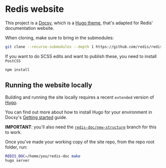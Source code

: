 # Redis website

This project is a [Docsy][], which is a [Hugo theme][], that's adapted for Redis' documentation website.

When cloning, make sure to bring in the submodules:

```bash
git clone --recurse-submodules --depth 1 https://github.com/redis/redis-website.git
```

If you want to do SCSS edits and want to publish these, you need to install `PostCSS`

```bash
npm install
```

## Running the website locally

Building and running the site locally requires a recent `extended` version of [Hugo](https://gohugo.io).

You can find out more about how to install Hugo for your environment in Docsy's
[Getting started](https://www.docsy.dev/docs/getting-started/#prerequisites-and-installation) guide.

**IMPORTANT**: you'll also need the [`redis-doc/new-structure`](https://github.com/redis/redis-doc/tree/new-structure) branch for this to work.

Once you've made your working copy of the site repo, from the repo root folder, run:

```bash
REDIS_DOC=/home/you/redis-doc make
hugo server
```

[Docsy]: https://github.com/google/docsy
[Hugo theme]: https://gohugo.io/themes/installing-and-using-themes/

